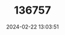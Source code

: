---
title: "136757"
category: "Cryptotis tropicalis"
draft: false
date: 2024-02-22 13:03:51
languages:
  English: ["Tropical Small-eared Shrew"]
---